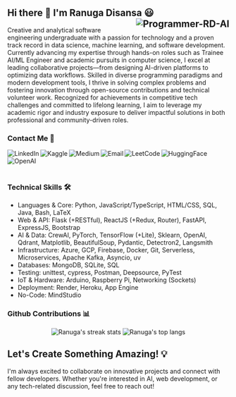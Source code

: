 ## Hi there 👋 I'm Ranuga Disansa 😃 <img align="right" src="https://komarev.com/ghpvc/?username=Programmer-RD-AI" alt="Programmer-RD-AI" />

Creative and analytical software engineering undergraduate with a passion for technology and a proven track record in data science, machine learning, and software development. Currently advancing my expertise through hands-on roles such as Trainee AI/ML Engineer and academic pursuits in computer science, I excel at leading collaborative projects—from designing AI-driven platforms to optimizing data workflows. Skilled in diverse programming paradigms and modern development tools, I thrive in solving complex problems and fostering innovation through open-source contributions and technical volunteer work. Recognized for achievements in competitive tech challenges and committed to lifelong learning, I aim to leverage my academic rigor and industry exposure to deliver impactful solutions in both professional and community-driven roles.

### Contact Me 💬

<center>
<a href="https://www.linkedin.com/in/programmer-rd-ai/">
<img align="left" alt="LinkedIn" src="https://img.shields.io/badge/LinkedIn-Connect-0077B5?style=for-the-badge&logo=linkedin&logoColor=white" />
</a>
<a href="https://www.kaggle.com/programmerrdai">
<img align="left" alt="Kaggle" src="https://img.shields.io/badge/Kaggle-Follow-20BEFF?style=for-the-badge&logo=kaggle&logoColor=white" />
</a>
<a href="https://medium.com/@Programmer-RD-AI">
<img align="left" alt="Medium" src="https://img.shields.io/badge/Medium-Follow-black?style=for-the-badge&logo=medium&logoColor=white" />
</a>
<a href="mailto:go2ranuga@gmail.com">
<img align="left" alt="Email" src="https://img.shields.io/badge/Email-Contact-red?style=for-the-badge&logo=gmail&logoColor=white" />
</a>
<a href="https://leetcode.com/u/Programmer-RD-AI/">
<img align="left" alt="LeetCode" src="https://img.shields.io/badge/LeetCode-Profile-FFA116?style=for-the-badge&logo=leetcode&logoColor=white" />
</a>
<a href="https://huggingface.co/Programmer-RD-AI">
<img align="left" alt="HuggingFace" src="https://img.shields.io/badge/HuggingFace-Profile-FFD21E?style=for-the-badge&logo=huggingface&logoColor=black" />
</a>
<a href="https://community.openai.com/u/programmerrdai/summary">
<img align="left" alt="OpenAI" src="https://img.shields.io/badge/OpenAI-Profile-FFD21E?style=for-the-badge&logo=OpenAI&logoColor=black" />
</a>
</center>
<br> <br>
<br>

### Technical Skills 🛠️

- Languages & Core: Python, JavaScript/TypeScript, HTML/CSS, SQL, Java, Bash, LaTeX
- Web & API: Flask (+RESTful), ReactJS (+Redux, Router), FastAPI, ExpressJS, Bootstrap
- AI & Data: CrewAI, PyTorch, TensorFlow (+Lite), Sklearn, OpenAI, Qdrant, Matplotlib, BeautifulSoup, Pydantic, Detectron2, Langsmith
- Infrastructure: Azure, GCP, Firebase, Docker, Git, Serverless, Microservices, Apache Kafka, Asyncio, uv
- Databases: MongoDB, SQLite, SQL
- Testing: unittest, cypress, Postman, Deepsource, PyTest
- IoT & Hardware: Arduino, Raspberry Pi, Networking (Sockets)
- Deployment: Render, Heroku, App Engine
- No-Code: MindStudio

### Github Contributions 📊

<p align="center">
  <div align="center">
    <img align="" src="https://github-readme-stats.vercel.app/api?username=Programmer-RD-AI&show_icons=true&include_all_commits=true&theme=dark&hide_border=true" alt="Ranuga's streak stats"/>
    <img align="" src="https://github-readme-stats.vercel.app/api/top-langs/?username=Programmer-RD-AI&layout=compact&theme=dark&hide_border=true" alt="Ranuga's top langs"/>
  </div>
</p>

## Let's Create Something Amazing! 💡

I'm always excited to collaborate on innovative projects and connect with fellow developers. Whether you're interested in AI, web development, or any tech-related discussion, feel free to reach out!
